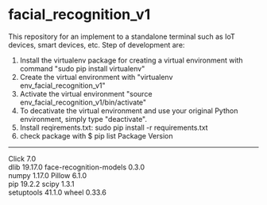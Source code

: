 # facial_recognition_v1
This repository for an implement to a standalone terminal such as IoT devices, smart devices, etc.
Step of development are:
1. Install the virtualenv package for creating a virtual environment with command "sudo pip install virtualenv"
2. Create the virtual environment with "virtualenv env_facial_recognition_v1"
3. Activate the virtual environment "source env_facial_recognition_v1/bin/activate"
4. To decativate the virtual environment and use your original Python environment, simply type "deactivate".
5. Install reqirements.txt: sudo pip install -r requirements.txt 
6. check package with $ pip list
Package                 Version
----------------------- -------
Click                   7.0    
dlib                    19.17.0
face-recognition-models 0.3.0  
numpy                   1.17.0 
Pillow                  6.1.0  
pip                     19.2.2 
scipy                   1.3.1  
setuptools              41.1.0 
wheel                   0.33.6 

